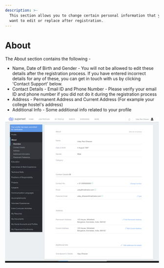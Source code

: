 ```yaml
---
description: >-
  This section allows you to change certain personal information that you might
  want to edit or replace after registration.
---
```


# About

The About section contains the following - 

* Name, Date of Birth and Gender - You will not be allowed to edit these details after the registration process. If you have entered incorrect details for any of these, you can get in touch with us by clicking 'Contact Support' below.
* Contact Details - Email ID and Phone Number - Please verify your email ID and phone number if you did not do it during the registration process
* Address - Permanent Address and Current Address \(For example your college hostel's address\)
* Additional Info - Some additional info related to your profile

![](../../.gitbook/assets/image%20%28246%29.png)

